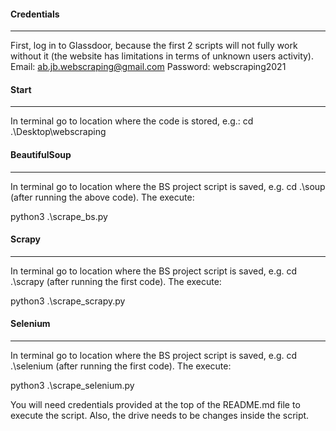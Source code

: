 #### Credentials
-----
First, log in to Glassdoor, because the first 2 scripts will not fully work without it (the website has limitations in terms of unknown users activity).
Email: ab.jb.webscraping@gmail.com
Password: webscraping2021

#### Start
-----
In terminal go to location where the code is stored, e.g.:
cd .\Desktop\webscraping

#### BeautifulSoup
-----
In terminal go to location where the BS project script is saved, e.g. cd .\soup (after running the above code). The execute:

python3 .\scrape_bs.py

#### Scrapy
-----
In terminal go to location where the BS project script is saved, e.g. cd .\scrapy (after running the first code). The execute:

python3 .\scrape_scrapy.py

#### Selenium
-----
In terminal go to location where the BS project script is saved, e.g. cd .\selenium (after running the first code). The execute:

python3 .\scrape_selenium.py

You will need credentials provided at the top of the README.md file to execute the script. Also, the drive needs to be changes inside the script.
